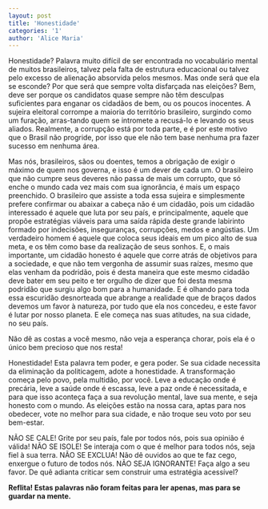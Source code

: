 ```yaml
---
layout: post
title: 'Honestidade'
categories: '1'
author: 'Alice Maria'
---
```


Honestidade? Palavra muito difícil de ser encontrada no vocabulário mental
de muitos brasileiros, talvez pela falta de estrutura educacional ou talvez
pelo excesso de alienação absorvida pelos mesmos. Mas onde será que ela se
esconde? Por que será que sempre volta disfarçada nas eleições? Bem, deve
ser porque os candidatos quase sempre não têm desculpas suficientes para
enganar os cidadãos de bem, ou os poucos inocentes. A sujeira eleitoral
corrompe a maioria do território brasileiro, surgindo como um furação,
arras-tando quem se intromete a recusá-lo e levando os seus aliados.
Realmente, a corrupção está por toda parte, e é por este motivo que o Brasil
não progride, por isso que ele não tem base nenhuma pra fazer sucesso em
nenhuma área.

Mas nós, brasileiros, sãos ou doentes, temos a obrigação de exigir o máximo
de quem nos governa, e isso é um dever de cada um. O brasileiro que não cumpre
seus deveres não passa de mais um corrupto, que só enche o mundo cada vez mais
com sua ignorância, é mais um espaço preenchido. O brasileiro que assiste a
toda essa sujeira e simplesmente prefere confirmar ou abaixar a cabeça não é
um cidadão, pois um cidadão interessado é aquele que luta por seu país, e
principalmente, aquele que propõe estratégias viáveis para uma saída rápida
deste grande labirinto formado por indecisões, inseguranças, corrupções, medos
e angústias. Um verdadeiro homem é aquele que coloca seus ideais em um pico
alto de sua meta, e os têm como base da realização de seus sonhos. E, o mais
importante, um cidadão honesto é aquele que corre atrás de objetivos para a
sociedade, e que não tem vergonha de assumir suas raízes, mesmo que elas
venham da podridão, pois é desta maneira que este mesmo cidadão deve bater em
seu peito e ter orgulho de dizer que foi desta mesma podridão que surgiu algo
bom para a humanidade. E é olhando para toda essa escuridão desnorteada que
abrange a realidade que de braços dados devemos um favor à natureza, por tudo
que ela nos concedeu, e este favor é lutar por nosso planeta. E ele começa
nas suas atitudes, na sua cidade, no seu país.

Não dê as costas a você mesmo, não veja a esperança chorar, pois ela é o
único bem precioso que nos resta!

Honestidade! Esta palavra tem poder, e gera poder. Se sua cidade necessita da
eliminação da politicagem, adote a honestidade. A transformação começa pelo
povo, pela multidão, por você. Leve a educação onde é precária, leve a saúde
onde é escassa, leve a paz onde é necessitada, e para que isso aconteça faça
a sua revolução mental, lave sua mente, e seja honesto com o mundo. As eleições
estão na nossa cara, aptas para nos obedecer, vote no melhor para sua cidade,
e não troque seu voto por seu bem-estar.

NÃO SE CALE! Grite por seu país, fale por todos nós, pois sua opinião é
válida! NÃO SE ISOLE! Se interaja com o que é melhor para todos nós, seja fiel
à sua terra. NÃO SE EXCLUA! Não dê ouvidos ao que te faz cego, enxergue o
futuro de todos nós. NÃO SEJA IGNORANTE! Faça algo a seu favor. De quê adianta
criticar sem construir uma estratégia acessível?

**Reflita! Estas palavras não foram feitas para ler apenas, mas para se guardar
na mente.**
